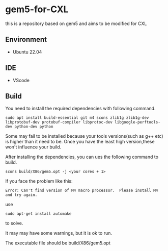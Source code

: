 # gem5-for-CXL
this is a repository based on gem5 and aims to be modified for CXL

## Environment

+ Ubuntu 22.04



## IDE

+ VScode



## Build

You need to install the required dependencies with following command.

```
sudo apt install build-essential git m4 scons zlib1g zlib1g-dev libprotobuf-dev protobuf-compiler libprotoc-dev libgoogle-perftools-dev python-dev python
```

Some may fail to be installed because your tools versions(such as g++ etc) is higher than it need to be. Once you have the least high version,these won't influence your build.



After installing the dependencies, you can ues the following command to build.

```
scons build/X86/gem5.opt -j <your cores + 1>
```



If you face the problem like this:

```
Error: Can't find version of M4 macro processor.  Please install M4 and try again.
```

use

```
sudo apt-get install automake
```

to solve.



It may may have some warnings, but it is ok to run.



The executable file should be build/X86/gem5.opt
